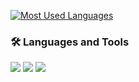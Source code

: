 [![Most Used Languages](https://github-readme-stats.vercel.app/api/top-langs/?username=yuhyojeong&langs_count=10&include_all_commits=true)](https://github.com/yuhyojeong)

### 🛠 Languages and Tools

<img src="https://img.shields.io/badge/C++-1572B6?style=flat-square&logo=CSS3&logoColor=white"/> </t>
<img src="https://img.shields.io/badge/VHDL-339933?style=flat-square&logo=Node.js&logoColor=white"/>
<img src="https://img.shields.io/badge/Python-3776AB?style=flat-square&logo=Python&logoColor=white"/>

<!--
**yuhyojeong/yuhyojeong** is a ✨ _special_ ✨ repository because its `README.md` (this file) appears on your GitHub profile.

Here are some ideas to get you started:

- 🔭 I’m currently working on ...
- 🌱 I’m currently learning ...
- 👯 I’m looking to collaborate on ...
- 🤔 I’m looking for help with ...
- 💬 Ask me about ...
- 📫 How to reach me: ...
- 😄 Pronouns: ...
- ⚡ Fun fact: ...
-->
